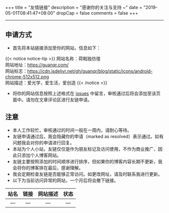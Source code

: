 +++
title = "友情链接"
description = "感谢你的关注与支持 ~"
date = "2019-05-01T08:41:47+08:00"
dropCap = false
comments = false
+++

---

## 申请方式

+ 首先将本站链接添加至你的网站，信息如下：

{{< notice notice-tip >}}
网站名称：荷戟独彷徨<br>
网站地址：<a href="../" target="_blank">https://guanqr.com/</a><br>
网站标志：<a href="https://cdn.jsdelivr.net/gh/guanqr/blog/static/icons/android-chrome-512x512.png" target="_blank">https://cdn.jsdelivr.net/gh/guanqr/blog/static/icons/android-chrome-512x512.png</a><br>
网站描述：爱光学，爱生活，爱创造
{{< /notice >}}

+ 将你的网站信息按照上述格式在 [issues](https://github.com/guanqr/blog/issues/5) 中留言，审核通过后将会添加至该页面中。请勿在文章评论区进行友链申请。

## 注意

+ 本人工作较忙，审核通过的时间一般在一周内，请耐心等待。
+ 友链申请通过后，我会隐藏你的申请（marked as resolved）表示通过。如有问题我会对你的申请进行回复。
+ 本站为个人小站，友链仅仅是作为朋友标记及访问使用，不作为商业推广，因此只添加个人博客网站。
+ 友链主要按照添加的时间顺序进行排序，但如果你的博客内容长期不更新，我会将你的博客排在最后，感谢理解。
+ 我会定期检查友链是否能够正常访问。如更改网址，请及时联系我进行更新。
+ 以下为当前访问异常的网站，一个月后将会撤下链接。

|            站名           |              链接              |               网站描述               |    状态    |
|:-------------------------:|:-----------------------------:|:------------------------------------:|:---------:|
|           —          |        —        |           —         |  —  |